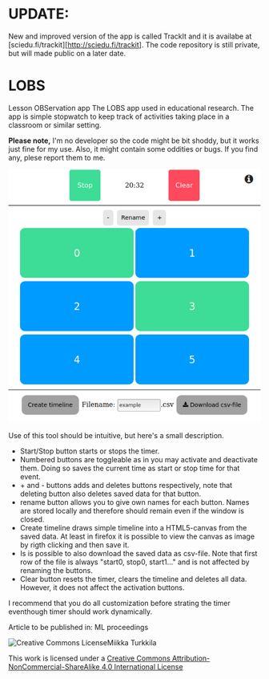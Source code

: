 # UPDATE:
New and improved version of the app is called TrackIt and it is availabe at [sciedu.fi/trackit][http://sciedu.fi/trackit]. The code repository is still private, but will made public on a later date.

# LOBS
Lesson OBServation app
The LOBS app used in educational research. The app is simple stopwatch to keep track of activities taking place in a classroom or similar setting.

__Please note,__ I'm no developer so the code might be bit shoddy, but it works just fine for my use. Also, it might contain some oddities or bugs. If you find any, plese report them to me.

![The LOBS app](timer_running2.png)

Use of this tool should be intuitive, but here's a small description.

* Start/Stop button starts or stops the timer.
* Numbered buttons are toggleable as in you may activate and deactivate them. Doing so saves the current time as start or stop time for that event.
* \+ and - buttons adds and deletes buttons respectively, note that deleting button also deletes saved data for that button.
* rename button allows you to give own names for each button. Names are stored locally and therefore should remain even if the window is closed.
* Create timeline draws simple timeline into a HTML5-canvas from the saved data. At least in firefox it is possible to view the canvas as image by rigth clicking and then save it.
* Is is possible to also download the saved data as csv-file. Note that first row of the file is always "start0, stop0, start1..." and is not affected by renaming the buttons.
* Clear button resets the timer, clears the timeline and deletes all data. However, it does not affect the activation buttons.

I recommend that you do all customization before strating the timer eventhough timer should work dynamically.



Article to be published in: ML proceedings

![Creative Commons License](https://i.creativecommons.org/l/by-nc-sa/4.0/80x15.png)Miikka Turkkila

This work is licensed under a [Creative Commons Attribution-NonCommercial-ShareAlike 4.0 International License](http://creativecommons.org/licenses/by-nc-sa/4.0/)
